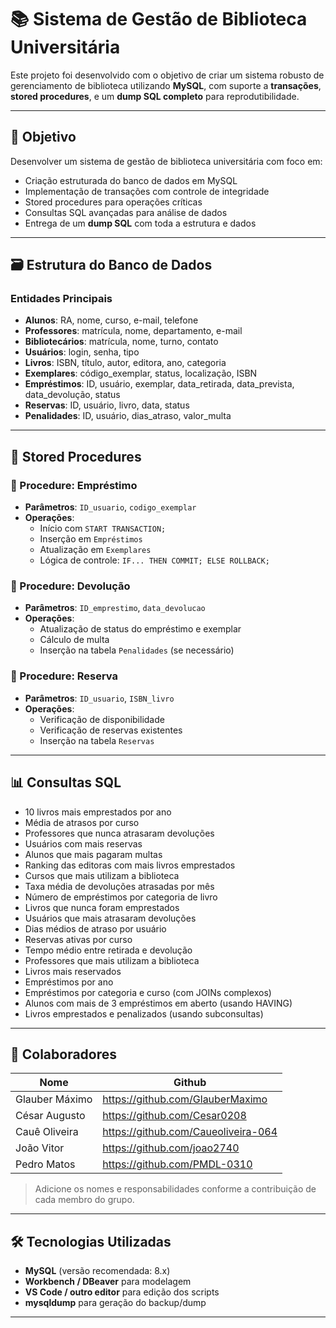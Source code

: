 # 📚 Sistema de Gestão de Biblioteca Universitária

Este projeto foi desenvolvido com o objetivo de criar um sistema robusto de gerenciamento de biblioteca utilizando **MySQL**, com suporte a **transações**, **stored procedures**, e um **dump SQL completo** para reprodutibilidade.

---

## 🎯 Objetivo

Desenvolver um sistema de gestão de biblioteca universitária com foco em:

- Criação estruturada do banco de dados em MySQL
- Implementação de transações com controle de integridade
- Stored procedures para operações críticas
- Consultas SQL avançadas para análise de dados
- Entrega de um **dump SQL** com toda a estrutura e dados

---

## 🗃️ Estrutura do Banco de Dados

### Entidades Principais

- **Alunos**: RA, nome, curso, e-mail, telefone  
- **Professores**: matrícula, nome, departamento, e-mail  
- **Bibliotecários**: matrícula, nome, turno, contato  
- **Usuários**: login, senha, tipo  
- **Livros**: ISBN, título, autor, editora, ano, categoria  
- **Exemplares**: código_exemplar, status, localização, ISBN  
- **Empréstimos**: ID, usuário, exemplar, data_retirada, data_prevista, data_devolução, status  
- **Reservas**: ID, usuário, livro, data, status  
- **Penalidades**: ID, usuário, dias_atraso, valor_multa  

---

## 🔁 Stored Procedures

### 📌 Procedure: Empréstimo
- **Parâmetros**: `ID_usuario`, `codigo_exemplar`
- **Operações**:
  - Início com `START TRANSACTION;`
  - Inserção em `Empréstimos`
  - Atualização em `Exemplares`
  - Lógica de controle: `IF... THEN COMMIT; ELSE ROLLBACK;`

### 📌 Procedure: Devolução
- **Parâmetros**: `ID_emprestimo`, `data_devolucao`
- **Operações**:
  - Atualização de status do empréstimo e exemplar
  - Cálculo de multa
  - Inserção na tabela `Penalidades` (se necessário)

### 📌 Procedure: Reserva
- **Parâmetros**: `ID_usuario`, `ISBN_livro`
- **Operações**:
  - Verificação de disponibilidade
  - Verificação de reservas existentes
  - Inserção na tabela `Reservas`

---

## 📊 Consultas SQL 

- 10 livros mais emprestados por ano
- Média de atrasos por curso
- Professores que nunca atrasaram devoluções
- Usuários com mais reservas
- Alunos que mais pagaram multas
- Ranking das editoras com mais livros emprestados
- Cursos que mais utilizam a biblioteca
- Taxa média de devoluções atrasadas por mês
- Número de empréstimos por categoria de livro
- Livros que nunca foram emprestados
- Usuários que mais atrasaram devoluções
- Dias médios de atraso por usuário
- Reservas ativas por curso
- Tempo médio entre retirada e devolução
- Professores que mais utilizam a biblioteca
- Livros mais reservados
- Empréstimos por ano
- Empréstimos por categoria e curso (com JOINs complexos)
- Alunos com mais de 3 empréstimos em aberto (usando HAVING)
- Livros emprestados e penalizados (usando subconsultas)

---

## 👥 Colaboradores

| Nome                 | Github
|----------------------|----------------------------------------|
| Glauber Máximo       | https://github.com/GlauberMaximo       |
| César Augusto        | https://github.com/Cesar0208           |
| Cauê Oliveira        | https://github.com/Caueoliveira-064    |
| João Vitor           | https://github.com/joao2740            |
| Pedro Matos          | https://github.com/PMDL-0310           |

> Adicione os nomes e responsabilidades conforme a contribuição de cada membro do grupo.
---

## 🛠️ Tecnologias Utilizadas

- **MySQL** (versão recomendada: 8.x)
- **Workbench / DBeaver** para modelagem
- **VS Code / outro editor** para edição dos scripts
- **mysqldump** para geração do backup/dump

---